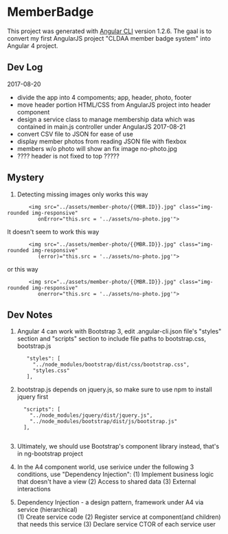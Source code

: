 # MemberBadge

This project was generated with [Angular CLI](https://github.com/angular/angular-cli) version 1.2.6.
The gaal is to convert my first AngularJS project "CLDAA member badge system" into Angular 4 project.

## Dev Log

2017-08-20
  - divide the app into 4 compoments; app, header, photo, footer
  - move header portion HTML/CSS from AngularJS project into header component
  - design a service class to manage membership data which was contained in main.js controller under AngularJS
2017-08-21
  - convert CSV file to JSON for ease of use
  - display member photos from reading JSON file with flexbox
  - members w/o photo will show an fix image no-photo.jpg
  -   ???? header is not fixed to top ?????
  

## Mystery

1. Detecting missing images only works this way
```
       <img src="../assets/member-photo/{{MBR.ID}}.jpg" class="img-rounded img-responsive"
          onError="this.src = '../assets/no-photo.jpg'">
```
It doesn't seem to work this way
``` 
       <img src="../assets/member-photo/{{MBR.ID}}.jpg" class="img-rounded img-responsive"
          (error)="this.src = '../assets/no-photo.jpg'">
```
or this way
``` 
       <img src="../assets/member-photo/{{MBR.ID}}.jpg" class="img-rounded img-responsive"
          onerror="this.src = '../assets/no-photo.jpg'">
```

## Dev Notes

1. Angular 4 can work with Bootstrap 3, edit .angular-cli.json file's "styles" section and "scripts" section
   to include file paths to bootstrap.css, bootstrap.js
   ```
      "styles": [
        "../node_modules/bootstrap/dist/css/bootstrap.css",
        "styles.css"
      ],
   ```
   
2. bootstrap.js depends on jquery.js, so make sure to use npm to install jquery first
    ```
      "scripts": [
        "../node_modules/jquery/dist/jquery.js",
        "../node_modules/bootstrap/dist/js/bootstrap.js"
      ],
      
    ``` 
3. Ultimately, we should use Bootstrap's component library instead, that's in ng-bootstrap project

4. In the A4 component world, use serivice under the following 3 conditions, use "Dependency Injection":
    (1) Implement business logic that doesn't have a view
    (2) Access to shared data
    (3) External interactions
    
5. Dependency Injection - a design pattern, framework under A4 via service (hierarchical)  
    (1) Create service code
    (2) Register service at component(and children) that needs this service
    (3) Declare service CTOR of each service user
    
